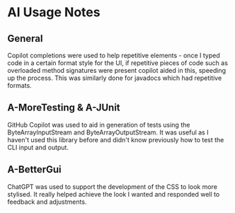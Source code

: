 # AI Usage Notes

## General

Copilot completions were used to help repetitive elements - once I typed code in a certain format style for the UI, if repetitive pieces of code such as overloaded method signatures were present copilot aided in this, speeding up the process. This was similarly done for javadocs which had repetitive formats.

## A-MoreTesting & A-JUnit

GitHub Copilot was used to aid in generation of tests using the ByteArrayInputStream and ByteArrayOutputStream. It was useful as I haven't used this library before and didn't know previously how to test the CLI input and output.

## A-BetterGui

ChatGPT was used to support the development of the CSS to look more stylised. It really helped achieve the look I wanted and responded well to feedback and adjustments.
